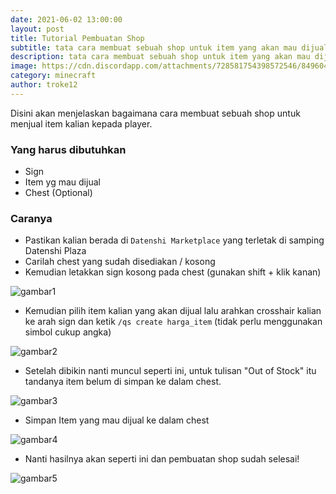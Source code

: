 ```yaml
---
date: 2021-06-02 13:00:00
layout: post
title: Tutorial Pembuatan Shop
subtitle: tata cara membuat sebuah shop untuk item yang akan mau dijual
description: tata cara membuat sebuah shop untuk item yang akan mau dijual
image: https://cdn.discordapp.com/attachments/728581754398572546/849604483238723634/datenshi_shop.png
category: minecraft
author: troke12
---
```

Disini akan menjelaskan bagaimana cara membuat sebuah shop untuk menjual item kalian kepada player.

### Yang harus dibutuhkan

* Sign
* Item yg mau dijual
* Chest (Optional)

### Caranya

* Pastikan kalian berada di `Datenshi Marketplace` yang terletak di samping Datenshi Plaza
* Carilah chest yang sudah disediakan / kosong
* Kemudian letakkan sign kosong pada chest (gunakan shift + klik kanan)

![gambar1](https://raw.githubusercontent.com/osu-datenshi/hanamaru/master/assets/img/uploads/2021-06-02_18.56.36.png)

* Kemudian pilih item kalian yang akan dijual lalu arahkan crosshair kalian ke arah sign dan ketik `/qs create harga_item` (tidak perlu menggunakan simbol cukup angka)

![gambar2](https://raw.githubusercontent.com/osu-datenshi/hanamaru/master/assets/img/uploads/2021-06-02_18.57.11.png)

* Setelah dibikin nanti muncul seperti ini, untuk tulisan "Out of Stock" itu tandanya item belum di simpan ke dalam chest.

![gambar3](https://raw.githubusercontent.com/osu-datenshi/hanamaru/master/assets/img/uploads/2021-06-02_18.57.15.png)

* Simpan Item yang mau dijual ke dalam chest

![gambar4](https://raw.githubusercontent.com/osu-datenshi/hanamaru/master/assets/img/uploads/2021-06-02_18.57.23.png)

* Nanti hasilnya akan seperti ini dan pembuatan shop sudah selesai!

![gambar5](https://raw.githubusercontent.com/osu-datenshi/hanamaru/master/assets/img/uploads/2021-06-02_18.57.27.png)
